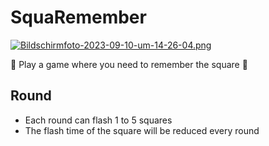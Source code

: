 # SquaRemember

[![Bildschirmfoto-2023-09-10-um-14-26-04.png](https://i.postimg.cc/9MCYYp5N/Bildschirmfoto-2023-09-10-um-14-26-04.png)](https://postimg.cc/kVYSnW5x)

🎉 Play a game where you need to remember the square 🎉

## Round

- Each round can flash 1 to 5 squares
- The flash time of the square will be reduced every round